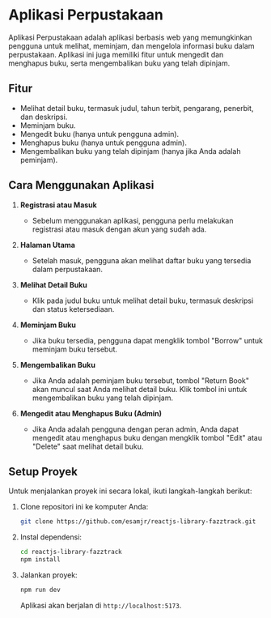 # Aplikasi Perpustakaan

Aplikasi Perpustakaan adalah aplikasi berbasis web yang memungkinkan pengguna untuk melihat, meminjam, dan mengelola informasi buku dalam perpustakaan. Aplikasi ini juga memiliki fitur untuk mengedit dan menghapus buku, serta mengembalikan buku yang telah dipinjam.

## Fitur

- Melihat detail buku, termasuk judul, tahun terbit, pengarang, penerbit, dan deskripsi.
- Meminjam buku.
- Mengedit buku (hanya untuk pengguna admin).
- Menghapus buku (hanya untuk pengguna admin).
- Mengembalikan buku yang telah dipinjam (hanya jika Anda adalah peminjam).

## Cara Menggunakan Aplikasi

1. **Registrasi atau Masuk**

   - Sebelum menggunakan aplikasi, pengguna perlu melakukan registrasi atau masuk dengan akun yang sudah ada.

2. **Halaman Utama**

   - Setelah masuk, pengguna akan melihat daftar buku yang tersedia dalam perpustakaan.

3. **Melihat Detail Buku**

   - Klik pada judul buku untuk melihat detail buku, termasuk deskripsi dan status ketersediaan.

4. **Meminjam Buku**

   - Jika buku tersedia, pengguna dapat mengklik tombol "Borrow" untuk meminjam buku tersebut.

5. **Mengembalikan Buku**

   - Jika Anda adalah peminjam buku tersebut, tombol "Return Book" akan muncul saat Anda melihat detail buku. Klik tombol ini untuk mengembalikan buku yang telah dipinjam.

6. **Mengedit atau Menghapus Buku (Admin)**

   - Jika Anda adalah pengguna dengan peran admin, Anda dapat mengedit atau menghapus buku dengan mengklik tombol "Edit" atau "Delete" saat melihat detail buku.

## Setup Proyek

Untuk menjalankan proyek ini secara lokal, ikuti langkah-langkah berikut:

1. Clone repositori ini ke komputer Anda:

   ```bash
   git clone https://github.com/esamjr/reactjs-library-fazztrack.git
   ```

2. Instal dependensi:

   ```bash
   cd reactjs-library-fazztrack
   npm install
   ```

3. Jalankan proyek:

   ```bash
   npm run dev
   ```

   Aplikasi akan berjalan di `http://localhost:5173`.